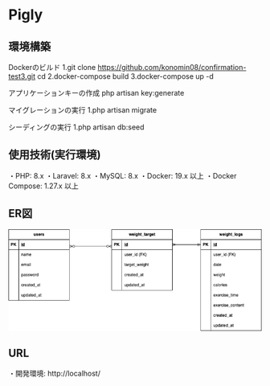 # Pigly

## 環境構築
Dockerのビルド
1.git clone <https://github.com/konomin08/confirmation-test3.git>
  cd <confirmation-test3>
2.docker-compose build
3.docker-compose up -d

アプリケーションキーの作成
php artisan key:generate

マイグレーションの実行
1.php artisan migrate

シーディングの実行
1.php artisan db:seed

## 使用技術(実行環境)
・PHP: 8.x
・Laravel: 8.x
・MySQL: 8.x
・Docker: 19.x 以上
・Docker Compose: 1.27.x 以上

## ER図
![ER図](./index.drawio.png)

## URL
・開発環境: http://localhost/
